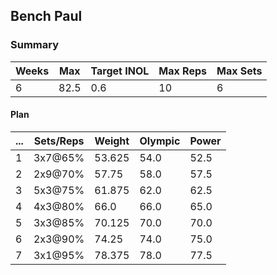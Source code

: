 ## Bench Paul

### Summary

Weeks | Max | Target INOL | Max Reps | Max Sets
--- | --- | --- | --- | ---
6 | 82.5 | 0.6 | 10 | 6

#### Plan

 ... | Sets/Reps | Weight | Olympic | Power
--- | --- | --- | --- | ---
1 | 3x7@65% | 53.625 | 54.0 | 52.5
2 | 2x9@70% | 57.75 | 58.0 | 57.5
3 | 5x3@75% | 61.875 | 62.0 | 62.5
4 | 4x3@80% | 66.0 | 66.0 | 65.0
5 | 3x3@85% | 70.125 | 70.0 | 70.0
6 | 2x3@90% | 74.25 | 74.0 | 75.0
7 | 3x1@95% | 78.375 | 78.0 | 77.5

